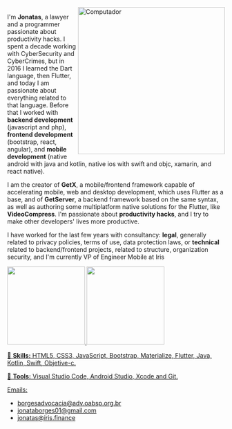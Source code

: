 <img src="https://raw.githubusercontent.com/MicaelliMedeiros/micaellimedeiros/master/image/computer-illustration.png" min-width="340px" max-width="400px" width="340px" align="right" alt="Computador">

<p align="left"> 
I'm <strong>Jonatas</strong>, a lawyer and a programmer passionate about productivity hacks. I spent a decade working with CyberSecurity and CyberCrimes, but in 2016 I learned the Dart language, then Flutter, and today I am passionate about everything related to that language. Before that I worked with <strong>backend development</strong> (javascript and php), <strong>frontend development</strong> (bootstrap, react, angular), and <strong>mobile development</strong> (native android with java and kotlin, native ios with swift and objc, xamarin, and react native).
 
I am the creator of <strong>GetX</strong>, a mobile/frontend framework capable of accelerating mobile, web and desktop development, which uses Flutter as a base, and of <strong>GetServer</strong>, a backend framework based on the same syntax, as well as authoring some multiplatform native solutions for the Flutter, like <strong>VideoCompress</strong>. I'm passionate about <strong>productivity hacks</strong>, and I try to make other developers' lives more productive.

I have worked for the last few years with consultancy: <strong>legal</strong>, generally related to privacy policies, terms of use, data protection laws, or <strong>technical</strong> related to backend/frontend projects, related to structure, organization security, and I'm currently VP of Engineer Mobile at Iris

</p>

<div>
  <a href="https://github.com/jonataslaw">
  <img height="180em" src="https://github-readme-stats.vercel.app/api?username=jonataslaw&count_private=true&theme=cobalt&show_icons=true"/>
  <img height="180em" src="https://github-readme-stats.vercel.app/api/top-langs/?username=jonataslaw&layout=compact&langs_count=7&theme=cobalt"/>
</div>

<p align="left">
  🦄 <strong>Skills:</strong> HTML5, CSS3, JavaScript, Bootstrap, Materialize, Flutter, Java, Kotlin, Swift, Objetive-c.
</p>

<p align="left">
  💼 <strong>Tools:</strong> Visual Studio Code, Android Studio, Xcode and Git.
</p>

Emails:
- borgesadvocacia@adv.oabsp.org.br
- jonataborges01@gmail.com
- jonatas@iris.finance



